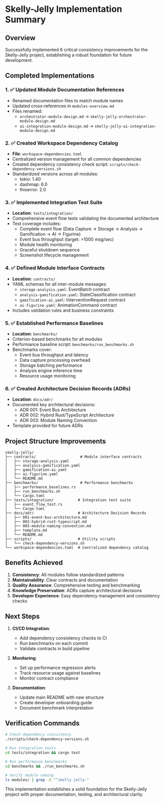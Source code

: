 # Skelly-Jelly Implementation Summary

## Overview
Successfully implemented 6 critical consistency improvements for the Skelly-Jelly project, establishing a robust foundation for future development.

## Completed Implementations

### 1. ✅ Updated Module Documentation References
- Renamed documentation files to match module names
- Updated cross-references in `modules-overview.md`
- Files renamed:
  - `orchestrator-module-design.md` → `skelly-jelly-orchestrator-module-design.md`
  - `ai-integration-module-design.md` → `skelly-jelly-ai-integration-module-design.md`

### 2. ✅ Created Workspace Dependency Catalog
- **File**: `workspace-dependencies.toml`
- Centralized version management for all common dependencies
- Created dependency consistency check script: `scripts/check-dependency-versions.sh`
- Standardized versions across all modules:
  - tokio: 1.40
  - dashmap: 6.0
  - thiserror: 2.0

### 3. ✅ Implemented Integration Test Suite
- **Location**: `tests/integration/`
- Comprehensive event flow tests validating the documented architecture
- Test coverage includes:
  - Complete event flow (Data Capture → Storage → Analysis → Gamification → AI → Figurine)
  - Event bus throughput (target: >1000 msg/sec)
  - Module health monitoring
  - Graceful shutdown sequence
  - Screenshot lifecycle management

### 4. ✅ Defined Module Interface Contracts
- **Location**: `contracts/`
- YAML schemas for all inter-module messages:
  - `storage-analysis.yaml`: EventBatch contract
  - `analysis-gamification.yaml`: StateClassification contract
  - `gamification-ai.yaml`: InterventionRequest contract
  - `ai-figurine.yaml`: AnimationCommand contract
- Includes validation rules and business constraints

### 5. ✅ Established Performance Baselines
- **Location**: `benchmarks/`
- Criterion-based benchmarks for all modules
- Performance baseline script: `benchmarks/run_benchmarks.sh`
- Benchmarks cover:
  - Event bus throughput and latency
  - Data capture processing overhead
  - Storage batching performance
  - Analysis engine inference time
  - Resource usage monitoring

### 6. ✅ Created Architecture Decision Records (ADRs)
- **Location**: `docs/adr/`
- Documented key architectural decisions:
  - ADR 001: Event Bus Architecture
  - ADR 002: Hybrid Rust/TypeScript Architecture
  - ADR 003: Module Naming Convention
- Template provided for future ADRs

## Project Structure Improvements

```
skelly-jelly/
├── contracts/                    # Module interface contracts
│   ├── storage-analysis.yaml
│   ├── analysis-gamification.yaml
│   ├── gamification-ai.yaml
│   ├── ai-figurine.yaml
│   └── README.md
├── benchmarks/                   # Performance benchmarks
│   ├── performance_baselines.rs
│   ├── run_benchmarks.sh
│   └── Cargo.toml
├── tests/integration/           # Integration test suite
│   ├── event_flow_test.rs
│   └── Cargo.toml
├── docs/adr/                    # Architecture Decision Records
│   ├── 001-event-bus-architecture.md
│   ├── 002-hybrid-rust-typescript.md
│   ├── 003-module-naming-convention.md
│   ├── template.md
│   └── README.md
├── scripts/                     # Utility scripts
│   └── check-dependency-versions.sh
└── workspace-dependencies.toml  # Centralized dependency catalog
```

## Benefits Achieved

1. **Consistency**: All modules follow standardized patterns
2. **Maintainability**: Clear contracts and documentation
3. **Quality Assurance**: Comprehensive testing and benchmarking
4. **Knowledge Preservation**: ADRs capture architectural decisions
5. **Developer Experience**: Easy dependency management and consistency checks

## Next Steps

1. **CI/CD Integration**: 
   - Add dependency consistency checks to CI
   - Run benchmarks on each commit
   - Validate contracts in build pipeline

2. **Monitoring**:
   - Set up performance regression alerts
   - Track resource usage against baselines
   - Monitor contract compliance

3. **Documentation**:
   - Update main README with new structure
   - Create developer onboarding guide
   - Document benchmark interpretation

## Verification Commands

```bash
# Check dependency consistency
./scripts/check-dependency-versions.sh

# Run integration tests
cd tests/integration && cargo test

# Run performance benchmarks
cd benchmarks && ./run_benchmarks.sh

# Verify module naming
ls modules/ | grep -E "^skelly-jelly-"
```

This implementation establishes a solid foundation for the Skelly-Jelly project with proper documentation, testing, and architectural clarity.